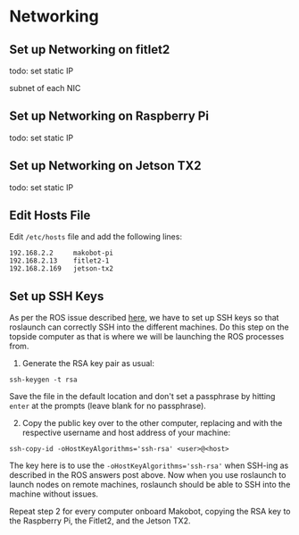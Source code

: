 # Networking

## Set up Networking on fitlet2

todo: set static IP

subnet of each NIC

## Set up Networking on Raspberry Pi

todo: set static IP

## Set up Networking on Jetson TX2

todo: set static IP 


## Edit Hosts File

Edit `/etc/hosts` file and add the following lines:

```
192.168.2.2     makobot-pi
192.168.2.13    fitlet2-1
192.168.2.169   jetson-tx2
```


## Set up SSH Keys

As per the ROS issue described <a href="https://answers.ros.org/question/244060/roslaunch-ssh-known_host-errors-cannot-launch-remote-nodes/"  target="_blank">here</a>, we have to set up SSH keys so that roslaunch can correctly SSH into the different machines. Do this step on the topside computer as that is where we will be launching the ROS processes from.

1. Generate the RSA key pair as usual:

`ssh-keygen -t rsa`

Save the file in the default location and don't set a passphrase by hitting `enter` at the prompts (leave blank for no passphrase).

2. Copy the public key over to the other computer, replacing <user> and <host> with the respective username and host address of your machine:

`ssh-copy-id -oHostKeyAlgorithms='ssh-rsa' <user>@<host>`

The key here is to use the `-oHostKeyAlgorithms='ssh-rsa'` when SSH-ing as described in the ROS answers post above. Now when you use roslaunch to launch nodes on remote machines, roslaunch should be able to SSH into the machine without issues.

Repeat step 2 for every computer onboard Makobot, copying the RSA key to the Raspberry Pi, the Fitlet2, and the Jetson TX2.
